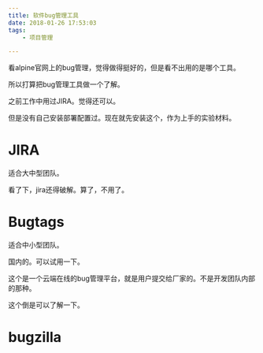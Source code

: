```yaml
---
title: 软件bug管理工具
date: 2018-01-26 17:53:03
tags:
	- 项目管理

---
```




看alpine官网上的bug管理，觉得做得挺好的，但是看不出用的是哪个工具。

所以打算把bug管理工具做一个了解。

之前工作中用过JIRA。觉得还可以。

但是没有自己安装部署配置过。现在就先安装这个，作为上手的实验材料。

# JIRA

适合大中型团队。

看了下，jira还得破解。算了，不用了。



# Bugtags

适合中小型团队。

国内的。可以试用一下。

这个是一个云端在线的bug管理平台，就是用户提交给厂家的。不是开发团队内部的那种。

这个倒是可以了解一下。



# bugzilla

